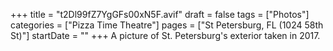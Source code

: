 +++
title = "t2Dl99fZ7YgGFs00xN5F.avif"
draft = false
tags = ["Photos"]
categories = ["Pizza Time Theatre"]
pages = ["St Petersburg, FL (1024 58th St)"]
startDate = ""
+++
A picture of St. Petersburg's exterior taken in 2017.
